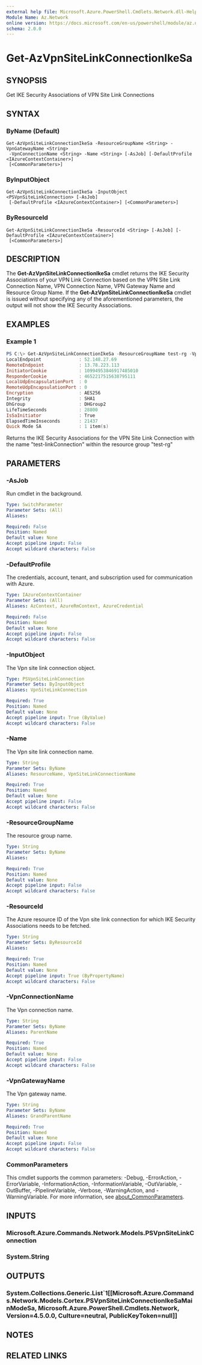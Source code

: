 ```yaml
---
external help file: Microsoft.Azure.PowerShell.Cmdlets.Network.dll-Help.xml
Module Name: Az.Network
online version: https://docs.microsoft.com/en-us/powershell/module/az.network/get-azvpnsitelinkconnectionikesa
schema: 2.0.0
---
```


# Get-AzVpnSiteLinkConnectionIkeSa

## SYNOPSIS
Get IKE Security Associations of VPN Site Link Connections

## SYNTAX

### ByName (Default)
```
Get-AzVpnSiteLinkConnectionIkeSa -ResourceGroupName <String> -VpnGatewayName <String>
 -VpnConnectionName <String> -Name <String> [-AsJob] [-DefaultProfile <IAzureContextContainer>]
 [<CommonParameters>]
```

### ByInputObject
```
Get-AzVpnSiteLinkConnectionIkeSa -InputObject <PSVpnSiteLinkConnection> [-AsJob]
 [-DefaultProfile <IAzureContextContainer>] [<CommonParameters>]
```

### ByResourceId
```
Get-AzVpnSiteLinkConnectionIkeSa -ResourceId <String> [-AsJob] [-DefaultProfile <IAzureContextContainer>]
 [<CommonParameters>]
```

## DESCRIPTION
The **Get-AzVpnSiteLinkConnectionIkeSa** cmdlet returns the IKE Security Associations of your VPN Link Connection based on the VPN Site Link Connection Name, VPN Connection Name, VPN Gateway Name and Resource Group Name.
If the **Get-AzVpnSiteLinkConnectionIkeSa** cmdlet is issued without specifying any of the aforementioned parameters, the output will not show the IKE Security Associations.

## EXAMPLES

### Example 1
```powershell
PS C:\> Get-AzVpnSiteLinkConnectionIkeSa -ResourceGroupName test-rg -VpnGatewayName test-gateway -VpnConnectionName test-connection -ResourceName test-linkConnection
LocalEndpoint              : 52.148.27.69
RemoteEndpoint             : 13.78.223.113
InitiatorCookie            : 10994953846917485010
ResponderCookie            : 4652217515638795111
LocalUdpEncapsulationPort  : 0
RemoteUdpEncapsulationPort : 0
Encryption                 : AES256
Integrity                  : SHA1
DhGroup                    : DHGroup2
LifeTimeSeconds            : 28800
IsSaInitiator              : True
ElapsedTimeInseconds       : 21437
Quick Mode SA              : 1 item(s)
```

Returns the IKE Security Associations for the VPN Site Link Connection with the name "test-linkConnection" within the resource group "test-rg"

## PARAMETERS

### -AsJob
Run cmdlet in the background.

```yaml
Type: SwitchParameter
Parameter Sets: (All)
Aliases:

Required: False
Position: Named
Default value: None
Accept pipeline input: False
Accept wildcard characters: False
```

### -DefaultProfile
The credentials, account, tenant, and subscription used for communication with Azure.

```yaml
Type: IAzureContextContainer
Parameter Sets: (All)
Aliases: AzContext, AzureRmContext, AzureCredential

Required: False
Position: Named
Default value: None
Accept pipeline input: False
Accept wildcard characters: False
```

### -InputObject
The Vpn site link connection object.

```yaml
Type: PSVpnSiteLinkConnection
Parameter Sets: ByInputObject
Aliases: VpnSiteLinkConnection

Required: True
Position: Named
Default value: None
Accept pipeline input: True (ByValue)
Accept wildcard characters: False
```

### -Name
The Vpn site link connection name.

```yaml
Type: String
Parameter Sets: ByName
Aliases: ResourceName, VpnSiteLinkConnectionName

Required: True
Position: Named
Default value: None
Accept pipeline input: False
Accept wildcard characters: False
```

### -ResourceGroupName
The resource group name.

```yaml
Type: String
Parameter Sets: ByName
Aliases:

Required: True
Position: Named
Default value: None
Accept pipeline input: False
Accept wildcard characters: False
```

### -ResourceId
The Azure resource ID of the Vpn site link connection for which IKE Security Associations needs to be fetched.

```yaml
Type: String
Parameter Sets: ByResourceId
Aliases:

Required: True
Position: Named
Default value: None
Accept pipeline input: True (ByPropertyName)
Accept wildcard characters: False
```

### -VpnConnectionName
The Vpn connection name.

```yaml
Type: String
Parameter Sets: ByName
Aliases: ParentName

Required: True
Position: Named
Default value: None
Accept pipeline input: False
Accept wildcard characters: False
```

### -VpnGatewayName
The Vpn gateway name.

```yaml
Type: String
Parameter Sets: ByName
Aliases: GrandParentName

Required: True
Position: Named
Default value: None
Accept pipeline input: False
Accept wildcard characters: False
```

### CommonParameters
This cmdlet supports the common parameters: -Debug, -ErrorAction, -ErrorVariable, -InformationAction, -InformationVariable, -OutVariable, -OutBuffer, -PipelineVariable, -Verbose, -WarningAction, and -WarningVariable. For more information, see [about_CommonParameters](http://go.microsoft.com/fwlink/?LinkID=113216).

## INPUTS

### Microsoft.Azure.Commands.Network.Models.PSVpnSiteLinkConnection

### System.String

## OUTPUTS

### System.Collections.Generic.List`1[[Microsoft.Azure.Commands.Network.Models.Cortex.PSVpnSiteLinkConnectionIkeSaMainModeSa, Microsoft.Azure.PowerShell.Cmdlets.Network, Version=4.5.0.0, Culture=neutral, PublicKeyToken=null]]

## NOTES

## RELATED LINKS
